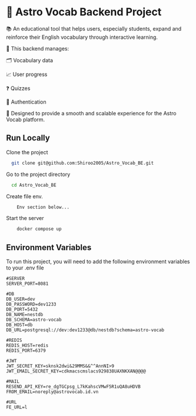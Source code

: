 
# 🌌 Astro Vocab Backend Project
📚 An educational tool that helps users, especially students, expand and reinforce their English vocabulary through interactive learning.

🧠 This backend manages:

🗂️ Vocabulary data

📈 User progress

❓ Quizzes

🔐 Authentication

🚀 Designed to provide a smooth and scalable experience for the Astro Vocab platform.


## Run Locally

Clone the project

```bash
  git clone git@github.com:Shiroo2005/Astro_Vocab_BE.git
```

Go to the project directory

```bash
  cd Astro_Vocab_BE
```

Create file env.

```bash
    Env section below...
```

Start the server

```bash
    docker compose up
```


## Environment Variables

To run this project, you will need to add the following environment variables to your .env file

```env
#SERVER
SERVER_PORT=8081

#DB
DB_USER=dev
DB_PASSWORD=dev1233
DB_PORT=5432
DB_NAME=nestdb
DB_SCHEMA=astro-vocab
DB_HOST=db
DB_URL=postgresql://dev:dev1233@db/nestdb?schema=astro-vocab

#REDIS
REDIS_HOST=redis
REDIS_PORT=6379

#JWT
JWT_SECRET_KEY=sknsk2dwi&29MMS&&^^AnnNI>9
JWT_EMAIL_SECRET_KEY=cdkmacscmslacs929838UAXNKXAN@@@@

#MAIL
RESEND_API_KEY=re_dgTGCpsg_L7kKahscVMwF5R1uQA8uHDVB
FROM_EMAIL=noreply@astrovocab.id.vn

#URL
FE_URL=l

```
